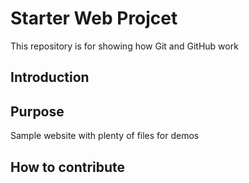# Starter Web Projcet

This repository is for showing how Git and GitHub work

## Introduction


## Purpose

Sample website with plenty of files for demos

## How to contribute

